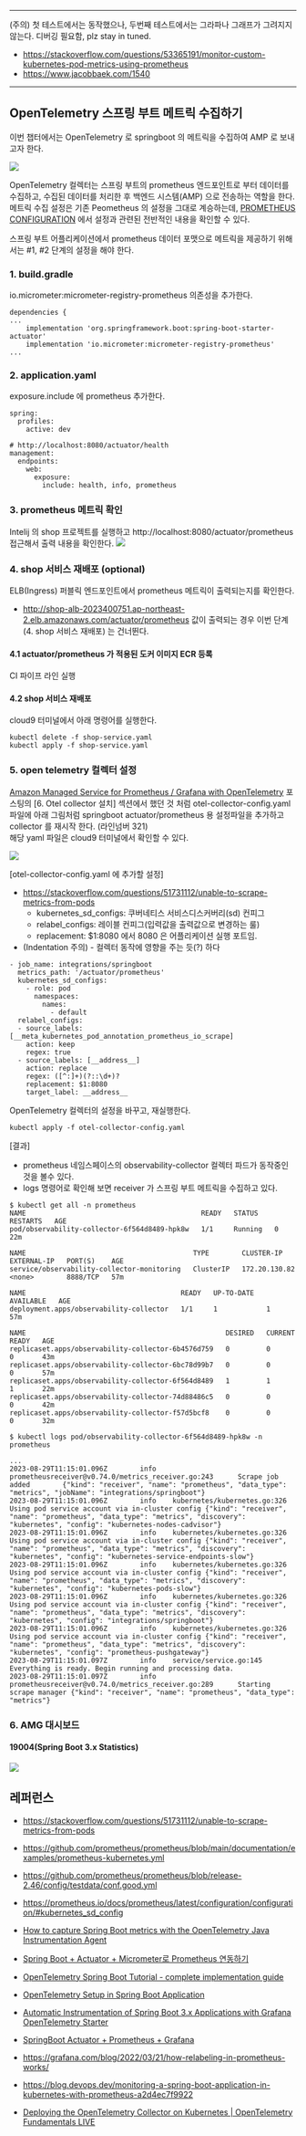 ******
 (주의) 첫 테스트에서는 동작했으나, 두번째 테스트에서는 그라파나 그래프가 그려지지 않는다. 디버깅 필요함, plz stay in tuned.


 * https://stackoverflow.com/questions/53365191/monitor-custom-kubernetes-pod-metrics-using-prometheus
 * https://www.jacobbaek.com/1540
******

## OpenTelemetry 스프링 부트 메트릭 수집하기 ##

이번 챕터에서는 OpenTelemetry 로 springboot 의 메트릭을 수집하여 AMP 로 보내고자 한다. 

![](https://github.com/gnosia93/eks-on-aws/blob/main/images/otel-collector-position.png)

OpenTelemetry 컬렉터는 스프링 부트의 prometheus 엔드포인트로 부터 데이터를 수집하고, 수집된 데이터를 처리한 후 백엔드 시스템(AMP) 으로 전송하는 역할을 한다. 메트릭 수집 설정은 기존 Peometheus 의 설정을 그대로 계승하는데, [PROMETHEUS CONFIGURATION](https://prometheus.io/docs/prometheus/latest/configuration/configuration/) 에서 설정과 관련된 전반적인 내용을 확인할 수 있다.

스프링 부트 어플리케이션에서 prometheus 데이터 포맷으로 메트릭을 제공하기 위해서는 #1, #2 단계의 설정을 해야 한다.
### 1. build.gradle ###

io.micrometer:micrometer-registry-prometheus 의존성을 추가한다.
```
dependencies {
...
	implementation 'org.springframework.boot:spring-boot-starter-actuator'
	implementation 'io.micrometer:micrometer-registry-prometheus'   
...
```

### 2. application.yaml ###

exposure.include 에 prometheus 추가한다.
```
spring:
  profiles:
    active: dev

# http://localhost:8080/actuator/health
management:
  endpoints:
    web:
      exposure:
        include: health, info, prometheus
```

### 3. prometheus 메트릭 확인 ###

Intelij 의 shop 프로젝트를 실행하고 http://localhost:8080/actuator/prometheus 접근해서 출력 내용을 확인한다.
![](https://github.com/gnosia93/eks-on-aws/blob/main/images/springboot-prometheus.png)


### 4. shop 서비스 재배포 (optional) ###

ELB(Ingress) 퍼블릭 엔드포인트에서 prometheus 메트릭이 출력되는지를 확인한다. 
* http://shop-alb-2023400751.ap-northeast-2.elb.amazonaws.com/actuator/prometheus
값이 출력되는 경우 이번 단계(4. shop 서비스 재배포) 는 건너뛴다.
  
#### 4.1 actuator/prometheus 가 적용된 도커 이미지 ECR 등록 ####
CI 파이프 라인 실행

#### 4.2 shop 서비스 재배포 ####
cloud9 터미널에서 아래 명령어를 실행한다. 
```
kubectl delete -f shop-service.yaml
kubectl apply -f shop-service.yaml
```

### 5. open telemetry 컬렉터 설정 ###

[Amazon Managed Service for Prometheus / Grafana with OpenTelemetry](https://github.com/gnosia93/eks-on-aws/blob/main/tutorial/eks-amp.md) 포스팅의 [6. Otel collector 설치] 섹션에서 했던 것 처럼 otel-collector-config.yaml 파일에 아래 그림처럼 springboot actuator/prometheus 용 설정파일을 추가하고 collector 를 재시작 한다. (라인넘버 321)  
해당 yaml 파일은 cloud9 터미널에서 확인할 수 있다.

![](https://github.com/gnosia93/eks-on-aws/blob/main/images/otel-collector-config-springboot.png)

[otel-collector-config.yaml 에 추가할 설정]
* https://stackoverflow.com/questions/51731112/unable-to-scrape-metrics-from-pods
  * kubernetes_sd_configs: 쿠버네티스 서비스디스커버리(sd) 컨피그
  * relabel_configs: 레이블 컨피그(입력값을 출력값으로 변경하는 룰)
  * replacement: $1:8080 에서 8080 은 어플리케이션 실행 포트임. 
* (Indentation 주의) - 컬렉터 동작에 영향을 주는 듯(?) 하다
  
```
- job_name: integrations/springboot
  metrics_path: '/actuator/prometheus'
  kubernetes_sd_configs:
    - role: pod
      namespaces:
        names:
          - default
  relabel_configs:
  - source_labels: [__meta_kubernetes_pod_annotation_prometheus_io_scrape]
    action: keep
    regex: true
  - source_labels: [__address__]
    action: replace
    regex: ([^:]+)(?::\d+)?
    replacement: $1:8080
    target_label: __address__
```

OpenTelemetry 컬렉터의 설정을 바꾸고, 재실행한다. 
```
kubectl apply -f otel-collector-config.yaml
```

[결과]
* prometheus 네임스페이스의 observability-collector 컬렉터 파드가 동작중인 것을 볼수 있다.
* logs 명령어로 확인해 보면 receiver 가 스프링 부트 메트릭을 수집하고 있다. 
```
$ kubectl get all -n prometheus
NAME                                           READY   STATUS    RESTARTS   AGE
pod/observability-collector-6f564d8489-hpk8w   1/1     Running   0          22m

NAME                                         TYPE        CLUSTER-IP      EXTERNAL-IP   PORT(S)    AGE
service/observability-collector-monitoring   ClusterIP   172.20.130.82   <none>        8888/TCP   57m

NAME                                      READY   UP-TO-DATE   AVAILABLE   AGE
deployment.apps/observability-collector   1/1     1            1           57m

NAME                                                 DESIRED   CURRENT   READY   AGE
replicaset.apps/observability-collector-6b4576d759   0         0         0       43m
replicaset.apps/observability-collector-6bc78d99b7   0         0         0       57m
replicaset.apps/observability-collector-6f564d8489   1         1         1       22m
replicaset.apps/observability-collector-74d88486c5   0         0         0       42m
replicaset.apps/observability-collector-f57d5bcf8    0         0         0       32m

$ kubectl logs pod/observability-collector-6f564d8489-hpk8w -n prometheus

...
2023-08-29T11:15:01.096Z        info    prometheusreceiver@v0.74.0/metrics_receiver.go:243      Scrape job added        {"kind": "receiver", "name": "prometheus", "data_type": "metrics", "jobName": "integrations/springboot"}
2023-08-29T11:15:01.096Z        info    kubernetes/kubernetes.go:326    Using pod service account via in-cluster config {"kind": "receiver", "name": "prometheus", "data_type": "metrics", "discovery": "kubernetes", "config": "kubernetes-nodes-cadvisor"}
2023-08-29T11:15:01.096Z        info    kubernetes/kubernetes.go:326    Using pod service account via in-cluster config {"kind": "receiver", "name": "prometheus", "data_type": "metrics", "discovery": "kubernetes", "config": "kubernetes-service-endpoints-slow"}
2023-08-29T11:15:01.096Z        info    kubernetes/kubernetes.go:326    Using pod service account via in-cluster config {"kind": "receiver", "name": "prometheus", "data_type": "metrics", "discovery": "kubernetes", "config": "kubernetes-pods-slow"}
2023-08-29T11:15:01.096Z        info    kubernetes/kubernetes.go:326    Using pod service account via in-cluster config {"kind": "receiver", "name": "prometheus", "data_type": "metrics", "discovery": "kubernetes", "config": "integrations/springboot"}
2023-08-29T11:15:01.096Z        info    kubernetes/kubernetes.go:326    Using pod service account via in-cluster config {"kind": "receiver", "name": "prometheus", "data_type": "metrics", "discovery": "kubernetes", "config": "prometheus-pushgateway"}
2023-08-29T11:15:01.097Z        info    service/service.go:145  Everything is ready. Begin running and processing data.
2023-08-29T11:15:01.097Z        info    prometheusreceiver@v0.74.0/metrics_receiver.go:289      Starting scrape manager {"kind": "receiver", "name": "prometheus", "data_type": "metrics"}
```

### 6. AMG 대시보드 ###

#### 19004(Spring Boot 3.x Statistics) ####
![](https://github.com/gnosia93/eks-on-aws/blob/main/images/amg-springboot.png)



## 레퍼런스 ##

* https://stackoverflow.com/questions/51731112/unable-to-scrape-metrics-from-pods

* https://github.com/prometheus/prometheus/blob/main/documentation/examples/prometheus-kubernetes.yml
  
* https://github.com/prometheus/prometheus/blob/release-2.46/config/testdata/conf.good.yml

* https://prometheus.io/docs/prometheus/latest/configuration/configuration/#kubernetes_sd_config

* [How to capture Spring Boot metrics with the OpenTelemetry Java Instrumentation Agent](https://grafana.com/blog/2022/05/04/how-to-capture-spring-boot-metrics-with-the-opentelemetry-java-instrumentation-agent/)
  
* [Spring Boot + Actuator + Micrometer로 Prometheus 연동하기](https://velog.io/@windsekirun/Spring-Boot-Actuator-Micrometer%EB%A1%9C-Prometheus-%EC%97%B0%EB%8F%99%ED%95%98%EA%B8%B0)

* [OpenTelemetry Spring Boot Tutorial - complete implementation guide](https://signoz.io/blog/opentelemetry-spring-boot/)
  
* [OpenTelemetry Setup in Spring Boot Application](https://www.baeldung.com/spring-boot-opentelemetry-setup)
  
* [Automatic Instrumentation of Spring Boot 3.x Applications with Grafana OpenTelemetry Starter](https://grafana.com/docs/opentelemetry/instrumentation/java/spring-starter/)
  
* [SpringBoot Actuator + Prometheus + Grafana](https://jydlove.tistory.com/70)

* https://grafana.com/blog/2022/03/21/how-relabeling-in-prometheus-works/

* https://blog.devops.dev/monitoring-a-spring-boot-application-in-kubernetes-with-prometheus-a2d4ec7f9922

* [Deploying the OpenTelemetry Collector on Kubernetes | OpenTelemetry Fundamentals LIVE](https://www.youtube.com/watch?v=X60owauFkGA)

